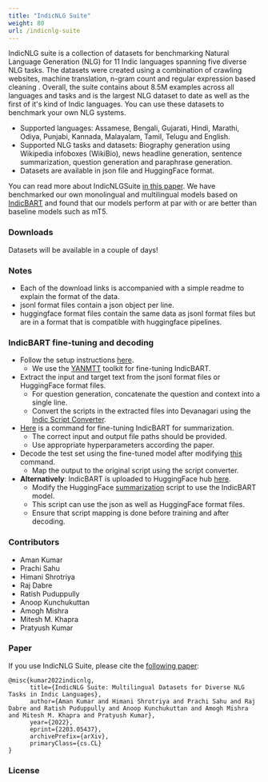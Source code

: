 ```yaml
---
title: "IndicNLG Suite"
weight: 80
url: /indicnlg-suite
---
```


IndicNLG suite is a collection of datasets for benchmarking Natural Language Generation (NLG) for 11 Indic languages spanning five diverse NLG tasks. The datasets were created using a combination of crawling websites, machine translation, n-gram count and regular expression based cleaning . Overall, the suite contains about 8.5M examples across all languages and tasks and is the largest NLG dataset to date as well as the first of it's kind of Indic languages. You can use these datasets to benchmark your own NLG systems.

<ul>
<li>Supported languages: Assamese, Bengali, Gujarati, Hindi, Marathi, Odiya, Punjabi, Kannada, Malayalam, Tamil, Telugu and English. </li>
<li>Supported NLG tasks and datasets: Biography generation using Wikipedia infoboxes (WikiBio), news headline generation, sentence summarization, question generation and paraphrase generation. </li>
<li>Datasets are available in json file and HuggingFace format. </li>
</ul>


You can read more about IndicNLGSuite [in this paper](). We have benchmarked our own monolingual and multilingual models based on <a href="../indic-bart">IndicBART</a> and found that our models perform at par with or are better than baseline models such as mT5. 

### Downloads

Datasets will be available in a couple of days!
<!-- 
- IndicWikiBio: [jsonl format](https://console.cloud.google.com/storage/browser/indicnlg/public/IndicWikiBio), [HuggingFace format](https://huggingface.co/datasets/ai4bharat/IndicWikiBio)
- IndicHeadlineGeneration: [jsonl format](https://console.cloud.google.com/storage/browser/indicnlg/public/IndicHeadlineGeneration), [HuggingFace format](https://huggingface.co/datasets/ai4bharat/IndicHeadlineGeneration) (Will be ready soon!)
- IndicSentenceSummarization: [jsonl format](https://console.cloud.google.com/storage/browser/indicnlg/public/IndicSentenceSummarization), [HuggingFace format](https://huggingface.co/datasets/ai4bharat/IndicSentenceSummarization) (Will be ready soon!)
- IndicParaphrase: [jsonl format](https://console.cloud.google.com/storage/browser/indicnlg/public/IndicParaphrase), [HuggingFace format](https://huggingface.co/datasets/ai4bharat/IndicParaphrase)
- IndicQuestionGeneration: [jsonl format](https://console.cloud.google.com/storage/browser/indicnlg/public/IndicQuestionGeneration), [HuggingFace format](https://huggingface.co/datasets/ai4bharat/IndicQuestionGeneration) -->

### Notes
- Each of the download links is accompanied with a simple readme to explain the format of the data.
- jsonl format files contain a json object per line.
- huggingface format files contain the same data as jsonl format files but are in a format that is compatible with huggingface pipelines.

### IndicBART fine-tuning and decoding
- Follow the setup instructions [here](https://github.com/AI4Bharat/indic-bart/blob/main/README.md#installation).
    - We use the [YANMTT](https://github.com/prajdabre/yanmtt) toolkit for fine-tuning IndicBART.
- Extract the input and target text from the jsonl format files or HuggingFace format files.
    - For question generation, concatenate the question and context into a single line.
    - Convert the scripts in the extracted files into Devanagari using the [Indic Script Converter](https://github.com/AI4Bharat/indic-bart/blob/main/indic_scriptmap.py).
- [Here](https://github.com/AI4Bharat/indic-bart/blob/main/README.md#fine-tuning-command-1) is a command for fine-tuning IndicBART for summarization. 
    - The correct input and output file paths should be provided.
    - Use appropriate hyperparameters according the paper.
- Decode the test set using the fine-tuned model after modifying [this](https://github.com/AI4Bharat/indic-bart/blob/main/README.md#decoding-command-1) command.
    - Map the output to the original script using the script converter.
- <b>Alternatively</b>: IndicBART is uploaded to HuggingFace hub [here](https://huggingface.co/ai4bharat/IndicBART).
    - Modify the HuggingFace [summarization](https://github.com/huggingface/transformers/tree/master/examples/pytorch/summarization) script to use the IndicBART model.
    - This script can use the json as well as HuggingFace format files.
    - Ensure that script mapping is done before training and after decoding.


### Contributors 
- Aman Kumar
- Prachi Sahu
- Himani Shrotriya
- Raj Dabre 
- Ratish Puduppully 
- Anoop Kunchukuttan 
- Amogh Mishra
- Mitesh M. Khapra  
- Pratyush Kumar

### Paper

If you use IndicNLG Suite, please cite the [following paper](https://arxiv.org/abs/2203.05437):

```
@misc{kumar2022indicnlg,
      title={IndicNLG Suite: Multilingual Datasets for Diverse NLG Tasks in Indic Languages}, 
      author={Aman Kumar and Himani Shrotriya and Prachi Sahu and Raj Dabre and Ratish Puduppully and Anoop Kunchukuttan and Amogh Mishra and Mitesh M. Khapra and Pratyush Kumar},
      year={2022},
      eprint={2203.05437},
      archivePrefix={arXiv},
      primaryClass={cs.CL}
}   
```   


### License


